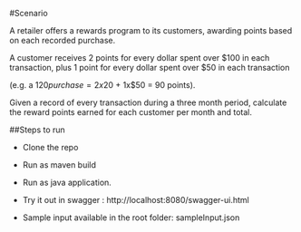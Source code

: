 #Scenario

A retailer offers a rewards program to its customers, awarding points based on each recorded purchase.

A customer receives 2 points for every dollar spent over $100 in each transaction, plus 1 point for every dollar spent over $50 in each transaction

(e.g. a $120 purchase = 2x$20 + 1x$50 = 90 points).

 Given a record of every transaction during a three month period, calculate the reward points earned for each customer per month and total.


##Steps to run
 
 - Clone the repo
 
 - Run as maven build

 - Run as java application.
 
 - Try it out in swagger : http://localhost:8080/swagger-ui.html
 
 - Sample input available in the root folder: sampleInput.json